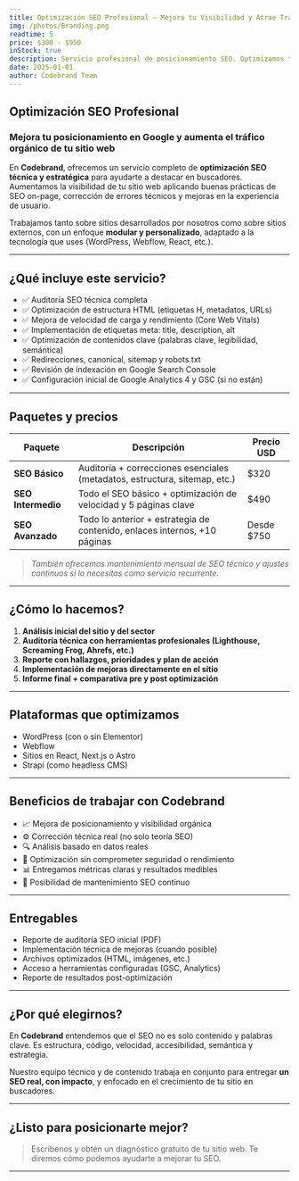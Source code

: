 ```yaml
---
title: Optimización SEO Profesional – Mejora tu Visibilidad y Atrae Tráfico Orgánico
img: /photos/Branding.png
readtime: 5
price: $300 - $950
inStock: true
description: Servicio profesional de posicionamiento SEO. Optimizamos tu sitio web para mejorar su visibilidad en Google auditoría técnica, velocidad, estructura, contenido, keywords y más. El precio varía según el alcance del sitio y la profundidad del trabajo.
date: 2025-01-01
author: Codebrand Team
---
```



## Optimización SEO Profesional

### Mejora tu posicionamiento en Google y aumenta el tráfico orgánico de tu sitio web

En **Codebrand**, ofrecemos un servicio completo de **optimización SEO técnica y estratégica** para ayudarte a destacar en buscadores. Aumentamos la visibilidad de tu sitio web aplicando buenas prácticas de SEO on-page, corrección de errores técnicos y mejoras en la experiencia de usuario.

Trabajamos tanto sobre sitios desarrollados por nosotros como sobre sitios externos, con un enfoque **modular y personalizado**, adaptado a la tecnología que uses (WordPress, Webflow, React, etc.).

---

## ¿Qué incluye este servicio?

- ✅ Auditoría SEO técnica completa
- ✅ Optimización de estructura HTML (etiquetas H, metadatos, URLs)
- ✅ Mejora de velocidad de carga y rendimiento (Core Web Vitals)
- ✅ Implementación de etiquetas meta: title, description, alt
- ✅ Optimización de contenidos clave (palabras clave, legibilidad, semántica)
- ✅ Redirecciones, canonical, sitemap y robots.txt
- ✅ Revisión de indexación en Google Search Console
- ✅ Configuración inicial de Google Analytics 4 y GSC (si no están)

---

## Paquetes y precios

| Paquete                    | Descripción                                                                 | Precio USD |
|---------------------------|-----------------------------------------------------------------------------|------------|
| **SEO Básico**            | Auditoría + correcciones esenciales (metadatos, estructura, sitemap, etc.) | $320       |
| **SEO Intermedio**        | Todo el SEO básico + optimización de velocidad y 5 páginas clave            | $490       |
| **SEO Avanzado**          | Todo lo anterior + estrategia de contenido, enlaces internos, +10 páginas   | Desde $750 |

> *También ofrecemos mantenimiento mensual de SEO técnico y ajustes continuos si lo necesitas como servicio recurrente.*

---

## ¿Cómo lo hacemos?

1. **Análisis inicial del sitio y del sector**
2. **Auditoría técnica con herramientas profesionales (Lighthouse, Screaming Frog, Ahrefs, etc.)**
3. **Reporte con hallazgos, prioridades y plan de acción**
4. **Implementación de mejoras directamente en el sitio**
5. **Informe final + comparativa pre y post optimización**

---

## Plataformas que optimizamos

- WordPress (con o sin Elementor)
- Webflow
- Sitios en React, Next.js o Astro
- Strapi (como headless CMS)

---

## Beneficios de trabajar con Codebrand

- 📈 Mejora de posicionamiento y visibilidad orgánica
- ⚙️ Corrección técnica real (no solo teoría SEO)
- 🔍 Análisis basado en datos reales
- 🔐 Optimización sin comprometer seguridad o rendimiento
- 📊 Entregamos métricas claras y resultados medibles
- 🔁 Posibilidad de mantenimiento SEO continuo

---

## Entregables

- Reporte de auditoría SEO inicial (PDF)
- Implementación técnica de mejoras (cuando posible)
- Archivos optimizados (HTML, imágenes, etc.)
- Acceso a herramientas configuradas (GSC, Analytics)
- Reporte de resultados post-optimización

---

## ¿Por qué elegirnos?

En **Codebrand** entendemos que el SEO no es solo contenido y palabras clave. Es estructura, código, velocidad, accesibilidad, semántica y estrategia.

Nuestro equipo técnico y de contenido trabaja en conjunto para entregar **un SEO real, con impacto**, y enfocado en el crecimiento de tu sitio en buscadores.

---

## ¿Listo para posicionarte mejor?

> Escríbenos y obtén un diagnóstico gratuito de tu sitio web. Te diremos cómo podemos ayudarte a mejorar tu SEO.

---
